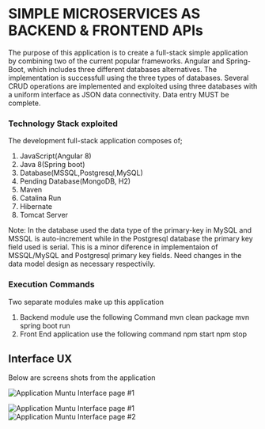 # SIMPLE MICROSERVICES AS BACKEND & FRONTEND APIs

The purpose of this application is to create a full-stack simple application by combining two of the current popular frameworks. Angular and Spring-Boot, which includes three different databases alternatives. The implementation is successfull using the three types of databases. Several CRUD operations are implemented and exploited using three databases with a uniform interface as JSON data connectivity. Data entry MUST be complete.

### Technology Stack exploited

The development full-stack application composes of;
1. JavaScript(Angular 8)
2. Java 8(Spring boot)
3. Database(MSSQL,Postgresql,MySQL)
4. Pending Database(MongoDB, H2)
5. Maven
6. Catalina Run
7. Hibernate
8. Tomcat Server

Note: In the database used the data type of the primary-key in MySQL and MSSQL is auto-increment while in the Postgresql database the primary key field used is serial. This is a minor diference in implementaion of MSSQL/MySQL and Postgresql primary key fields. Need changes in the data model design as necessary respectivily. 

### Execution Commands

Two separate modules make up this application
1. Backend module use the following Command
        mvn clean package
        mvn spring boot run
2. Front End application use the following command
        npm start
        npm stop

## Interface UX
 Below are screens shots from the application

![ Application Muntu Interface page #1 ](https://github.com/LINOSNCHENA/Fullstack-system-in-SpringAngularMSSQL-APP/blob/master/page1.png)

![ Application Muntu Interface page #1 ](https://github.com/LINOSNCHENA/Microservice-APIs-in-SpringBoot-and-Angular/blob/master/page1.png)
![ Application Muntu Interface page #2 ](https://github.com/LINOSNCHENA/Microservice-APIs-in-SpringBoot-and-Angular/blob/master/page2.png)
